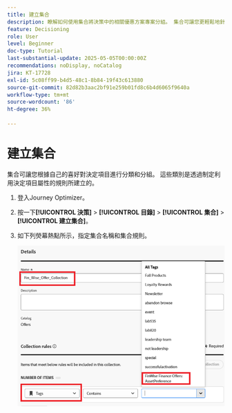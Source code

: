 ```yaml
---
title: 建立集合
description: 瞭解如何使用集合將決策中的相關優惠方案專案分組。 集合可讓您更輕鬆地針對特定主題、對象或行銷活動目標管理和組織內容。
feature: Decisioning
role: User
level: Beginner
doc-type: Tutorial
last-substantial-update: 2025-05-05T00:00:00Z
recommendations: noDisplay, noCatalog
jira: KT-17728
exl-id: 5c08ff99-b4d5-48c1-8b84-19f43c613880
source-git-commit: 82d82b3aac2bf91e259b01fd8c6b4d6065f9640a
workflow-type: tm+mt
source-wordcount: '86'
ht-degree: 36%

---
```


# 建立集合

集合可讓您根據自己的喜好對決定項目進行分類和分組。 這些類別是透過制定利用決定項目屬性的規則所建立的。

1. 登入Journey Optimizer。
1. 按一下&#x200B;**[!UICONTROL 決策]** > **[!UICONTROL 目錄]** > **[!UICONTROL 集合]** > **[!UICONTROL 建立集合]**。
1. 如下列熒幕熱點所示，指定集合名稱和集合規則。

   ![create-collection](assets/fin-wise-collection.png)
